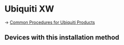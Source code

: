 # Ubiquiti XW

→ [Common Procedures for Ubiquiti Products](/toh/ubiquiti/common "toh:ubiquiti:common")

## Devices with this installation method

